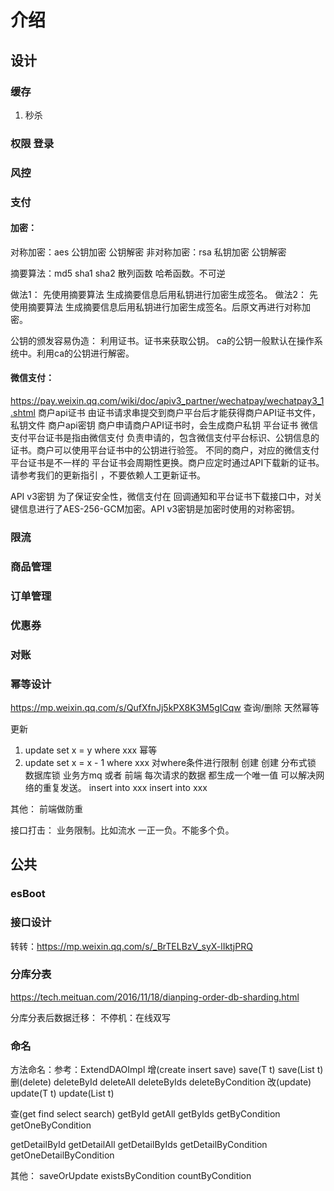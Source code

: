 # 介绍
## 设计
### 缓存
1. 秒杀

### 权限 登录
### 风控
### 支付
#### 加密：
对称加密：aes
公钥加密 公钥解密
非对称加密：rsa
私钥加密 公钥解密

摘要算法：md5 sha1 sha2
散列函数 哈希函数。不可逆

做法1：
   先使用摘要算法 生成摘要信息后用私钥进行加密生成签名。
做法2：
   先使用摘要算法 生成摘要信息后用私钥进行加密生成签名。后原文再进行对称加密。

公钥的颁发容易伪造：
   利用证书。证书来获取公钥。
   ca的公钥一般默认在操作系统中。利用ca的公钥进行解密。

#### 微信支付：
https://pay.weixin.qq.com/wiki/doc/apiv3_partner/wechatpay/wechatpay3_1.shtml
商户api证书
由证书请求串提交到商户平台后才能获得商户API证书文件，私钥文件
商户api密钥
商户申请商户API证书时，会生成商户私钥
平台证书
微信支付平台证书是指由微信支付 负责申请的，包含微信支付平台标识、公钥信息的证书。商户可以使用平台证书中的公钥进行验签。
不同的商户，对应的微信支付平台证书是不一样的
平台证书会周期性更换。商户应定时通过API下载新的证书。请参考我们的更新指引 ，不要依赖人工更新证书。

API v3密钥
为了保证安全性，微信支付在 回调通知和平台证书下载接口中，对关键信息进行了AES-256-GCM加密。API v3密钥是加密时使用的对称密钥。
### 限流
### 商品管理
### 订单管理
### 优惠券
### 对账
### 幂等设计
https://mp.weixin.qq.com/s/QufXfnJj5kPX8K3M5gICqw
查询/删除 天然幂等

更新
1. update set x = y where xxx 幂等
2. update set x = x - 1 where xxx 对where条件进行限制
   创建
   创建 分布式锁 数据库锁
   业务方mq 或者 前端 每次请求的数据 都生成一个唯一值 可以解决网络的重复发送。
   insert into xxx
   insert into xxx

其他：
前端做防重

接口打击：
业务限制。比如流水 一正一负。不能多个负。

## 公共
### esBoot


### 接口设计
转转：https://mp.weixin.qq.com/s/_BrTELBzV_syX-lIktjPRQ


### 分库分表
https://tech.meituan.com/2016/11/18/dianping-order-db-sharding.html

分库分表后数据迁移：
不停机：在线双写


### 命名
方法命名：参考：ExtendDAOImpl
增(create insert save)
save(T t)
save(List<T> t)
删(delete)
deleteById
deleteAll
deleteByIds
deleteByCondition
改(update)
update(T t)
update(List<T> t)


查(get find select search)
getById
getAll
getByIds
getByCondition
getOneByCondition

getDetailById
getDetailAll
getDetailByIds
getDetailByCondition
getOneDetailByCondition

其他：
saveOrUpdate
existsByCondition
countByCondition

